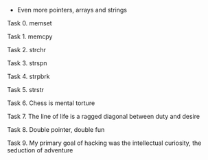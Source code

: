  - Even more pointers, arrays and strings



Task 0. memset

Task 1. memcpy

Task 2. strchr

Task 3. strspn

Task 4. strpbrk

Task 5. strstr

Task 6. Chess is mental torture

Task 7. The line of life is a ragged diagonal between duty and desire

Task 8. Double pointer, double fun

Task 9. My primary goal of hacking was the intellectual curiosity, the seduction of adventure
